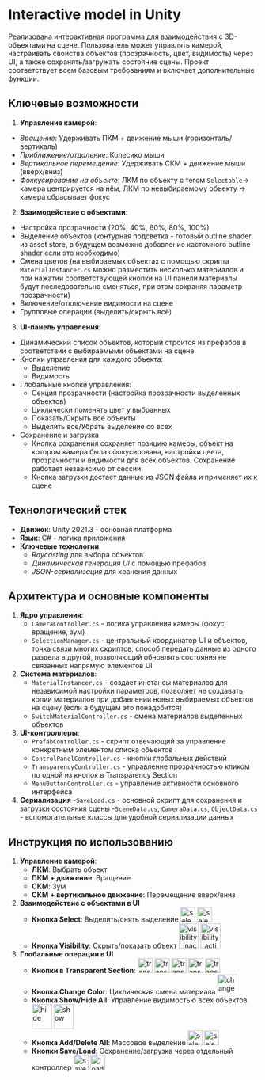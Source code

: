 # Interactive model in Unity

Реализована интерактивная программа для взаимодействия с 3D-объектами на сцене. Пользователь может управлять камерой, настраивать свойства объектов (прозрачность, цвет, видимость) через UI, а также сохранять/загружать состояние сцены. Проект соответствует всем базовым требованиям и включает дополнительные функции.

## Ключевые возможности

1. **Управление камерой**:
- *Вращение*: Удерживать ПКМ + движение мыши (горизонталь/вертикаль)
- *Приближение/отдаление*: Колесико мыши
- *Вертикальное перемещение*: Удерживать СКМ + движение мыши (вверх/вниз)
- *Фоккусирование на объекте*: ЛКМ по объекту с тегом `Selectable`-> камера центрируется на нём, ЛКМ по невыбираемому объекту -> камера сбрасывает фокус
2. **Взаимодействие с объектами**:
- Настройка прозрачности (20%, 40%, 60%, 80%, 100%)
- Выделение объектов (контурная подсветка - готовый outline shader из asset store, в будущем возможно добавление кастомного outline shader если это необходимо)
- Смена цветов (на выбираемых объектах с помощью скрипта `MaterialInstancer.cs` можно разместить несколько материалов и при нажатии соответствующей кнопки на UI панели материалы будут последовательно сменяться, при этом сохраняя параметр прозрачности)
- Включение/отключение видимости на сцене
- Групповые операции (выделить/скрыть всё)
3. **UI-панель управления**:
- Динамический список объектов, который строится из префабов в соответствии с выбираемыми объектами на сцене
- Кнопки управления для каждого объекта:
    - Выделение
    - Видимость
- Глобальные кнопки управления:
    - Секция прозрачности (настройка прозрачности выделенных объектов)
    - Циклически поменять цвет у выбранных
    - Показать/Скрыть все объекты
    - Выделить все/Убрать выделение со всех
- Сохранение и загрузка
    - Кнопка сохранения сохраняет позицию камеры, объект на котором камера была сфокусирована, настройки цвета, прозрачности и видимости для всех объектов. Сохранение работает независимо от сессии
    - Кнопка загрузки достает данные из JSON файла и применяет их к сцене

## Технологический стек

- **Движок**: Unity 2021.3 - основная платформа
- **Язык**: C# - логика приложения
- **Ключевые технологии**:
    - *Raycasting* для выбора объектов
    - *Динамическая генерация UI* с помощью префабов
    - *JSON-сериализация* для хранения данных

## Архитектура и основные компоненты

1. **Ядро управления**:
    - `CameraController.cs` - логика управления камеры (фокус, вращение, зум)
    - `SelectionManager.cs` - центральный координатор UI  и объектов, точка связи многих скриптов, способ передать данные из одного раздела в другой, позволяющий обновлять состояния не связанных напрямую элементов UI
2. **Система материалов**:
    - `MaterialInstancer.cs` - создает инстансы материалов для независимой настройки параметров, позволяет не создавать копии материалов при добавлении новых выбираемых объектов на сцену (если в будущем это понадобится)
    - `SwitchMaterialController.cs` - смена материалов выделенных объектов
3. **UI-контроллеры**:
    - `PrefabController.cs` - скрипт отвечающий за управление конкретным элементом списка объектов
    - `ControlPanelController.cs` - кнопки глобальных действий
    - `TransparencyController.cs` - управление прозрачностью кликом по одной из кнопок в Transparency Section
    - `MenuButtonController.cs` - управление активности основного интерфейса
4. **Сериализация**
    -`SaveLoad.cs` - основной скрипт для сохранения и загрузки состояния сцены
    -`SceneData.cs`, `CameraData.cs`, `ObjectData.cs` - вспомогательные классы для удобной сериализации данных


## Инструкция по использованию

1. **Управление камерой**:
    - **ЛКМ**: Выбрать объект
    - **ПКМ + движение**: Вращение
    - **СКМ**: Зум
    - **СКМ + вертикальное движение**: Перемещение вверх/вниз
2. **Взаимодействие с объектами в UI**
    - **Кнопка Select**: Выделить/снять выделение <img src="Assets/Sprites/checkbox_inactive.png" alt="select_inactive" width="30" height="30"/> <img src="Assets/Sprites/checkbox_active.png" alt="select_active" width="30" height="30"/>
    - **Кнопка Visibility**: Скрыть/показать объект <img src="Assets/Sprites/eye_inactive.png" alt="visibility_inactive" width="40" height="50"/> <img src="Assets/Sprites/Eye.png" alt="visibility_active" width="40" height="50"/>
3. **Глобальные операции в UI**
    - **Кнопки в Transparent Section**: <img src="Assets/Sprites/transparent_20.png" alt="transparent_20" width="30" height="30"/> <img src="Assets/Sprites/transparent_40.png" alt="transparent_40" width="30" height="30"/> <img src="Assets/Sprites/transparent_60.png" alt="transparent_60" width="30" height="30"/> <img src="Assets/Sprites/transparent_80.png" alt="transparent_80" width="30" height="30"/> <img src="Assets/Sprites/transparent_100.png" alt="transparent_100" width="30" height="30"/>
    - **Кнопка Change Color**: Циклическая смена материала <img src="Assets/Sprites/ChangeColor.png" alt="change color" width="40" height="40"/>
    - **Кнопка Show/Hide All**: Управление видимостью всех объектов <img src="Assets/Sprites/eye_for_list_inactive.png" alt="hide" width="40" height="50"/> <img src="Assets/Sprites/eye_for_list_active.png" alt="show" width="40" height="50"/>
    - **Кнопка Add/Delete All**: Массовое выделение <img src="Assets/Sprites/checkbox_inactive.png" alt="select_inactive" width="30" height="30"/> <img src="Assets/Sprites/checkbox_active.png" alt="select_active" width="30" height="30"/>
    - **Кнопки Save/Load**: Сохранение/загрузка через отдельный контроллер <img src="Assets/Sprites/saveIcon.png" alt="save" width="30" height="30"/> <img src="Assets/Sprites/loadIcon.png" alt="load" width="30" height="30"/>